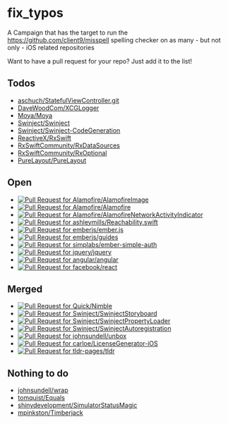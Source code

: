 


# fix_typos
A Campaign that has the target to run the https://github.com/client9/misspell spelling checker on as many - but not only - iOS related repositories

Want to have a pull request for your repo? Just add it to the list!

## Todos
* [aschuch/StatefulViewController.git](https://github.com/aschuch/StatefulViewController.git)
* [DaveWoodCom/XCGLogger](https://github.com/DaveWoodCom/XCGLogger)
* [Moya/Moya](https://github.com/Moya/Moya)
* [Swinject/Swinject](https://github.com/Swinject/Swinject)
* [Swinject/Swinject-CodeGeneration](https://github.com/Swinject/Swinject-CodeGeneration)
* [ReactiveX/RxSwift](https://github.com/ReactiveX/RxSwift)
* [RxSwiftCommunity/RxDataSources](https://github.com/RxSwiftCommunity/RxDataSources)
* [RxSwiftCommunity/RxOptional](https://github.com/RxSwiftCommunity/RxOptional)
* [PureLayout/PureLayout](https://github.com/PureLayout/PureLayout)


## Open
* [![Pull Request for Alamofire/AlamofireImage](https://github-shields.com/github/Alamofire/AlamofireImage/pull/259.svg)](https://github.com/Alamofire/AlamofireImage/pull/259)
* [![Pull Request for Alamofire/Alamofire](https://github-shields.com/github/Alamofire/Alamofire/pull/2104.svg)](https://github.com/Alamofire/Alamofire/pull/2104)
* [![Pull Request for Alamofire/AlamofireNetworkActivityIndicator](https://github-shields.com/github/Alamofire/AlamofireNetworkActivityIndicator/pull/25.svg)](https://github.com/Alamofire/AlamofireNetworkActivityIndicator/pull/25)
* [![Pull Request for ashleymills/Reachability.swift](https://github-shields.com/github/ashleymills/Reachability.swift/pull/199.svg)](https://github.com/ashleymills/Reachability.swift/pull/199)
* [![Pull Request for emberjs/ember.js](https://github-shields.com/github/emberjs/ember.js/pull/15257.svg)](https://github.com/emberjs/ember.js/pull/15257)
* [![Pull Request for emberjs/guides](https://github-shields.com/github/emberjs/guides/pull/1945.svg)](https://github.com/emberjs/guides/pull/1945)
* [![Pull Request for simplabs/ember-simple-auth](https://github-shields.com/github/simplabs/ember-simple-auth/pull/1346.svg)](https://github.com/simplabs/ember-simple-auth/pull/1346)
* [![Pull Request for jquery/jquery](https://github-shields.com/github/jquery/jquery/pull/3671.svg)](https://github.com/jquery/jquery/pull/3671)
* [![Pull Request for angular/angular](https://github-shields.com/github/angular/angular/pull/16903.svg)](https://github.com/angular/angular/pull/16903)
* [![Pull Request for facebook/react](https://github-shields.com/github/facebook/react/pull/9725.svg)](https://github.com/facebook/react/pull/9725)


## Merged
* [![Pull Request for Quick/Nimble](https://github-shields.com/github/Quick/Nimble/pull/426.svg)](https://github.com/Quick/Nimble/pull/426)
* [![Pull Request for Swinject/SwinjectStoryboard](https://github-shields.com/github/Swinject/SwinjectStoryboard/pull/53.svg)](https://github.com/Swinject/SwinjectStoryboard/pull/53)
* [![Pull Request for Swinject/SwinjectPropertyLoader](https://github-shields.com/github/Swinject/SwinjectPropertyLoader/pull/13.svg)](https://github.com/Swinject/SwinjectPropertyLoader/pull/13)
* [![Pull Request for Swinject/SwinjectAutoregistration](https://github-shields.com/github/Swinject/SwinjectAutoregistration/pull/23.svg)](https://github.com/Swinject/SwinjectAutoregistration/pull/23)
* [![Pull Request for johnsundell/unbox](https://github-shields.com/github/johnsundell/unbox/pull/182.svg)](https://github.com/johnsundell/unbox/pull/182)
* [![Pull Request for carloe/LicenseGenerator-iOS](https://github-shields.com/github/carloe/LicenseGenerator-iOS/pull/12.svg)](https://github.com/carloe/LicenseGenerator-iOS/pull/12)
* [![Pull Request for tldr-pages/tldr](https://github-shields.com/github/tldr-pages/tldr/pull/1374.svg)](https://github.com/tldr-pages/tldr/pull/1374)


## Nothing to do
* [johnsundell/wrap](https://github.com/johnsundell/wrap)
* [tomquist/Equals](https://github.com/tomquist/Equals)
* [shinydevelopment/SimulatorStatusMagic](https://github.com/shinydevelopment/SimulatorStatusMagic)
* [mpinkston/Timberjack](https://github.com/mpinkston/Timberjack)

